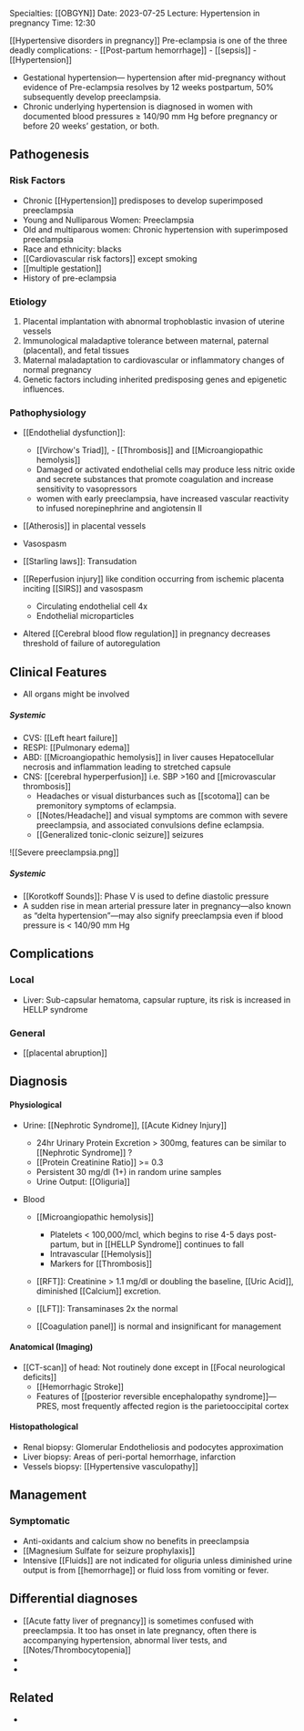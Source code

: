 
Specialties: [[OBGYN]] 
Date: 2023-07-25
Lecture: Hypertension in pregnancy
Time: 12:30 

[[Hypertensive disorders in pregnancy]]
Pre-eclampsia is one of the three deadly complications:
	- [[Post-partum hemorrhage]]
	- [[sepsis]]
	- [[Hypertension]] 

- Gestational hypertension— hypertension after mid-pregnancy without evidence of Pre-eclampsia resolves by 12 weeks postpartum, 50% subsequently develop preeclampsia.
- Chronic underlying hypertension is diagnosed in women with documented blood pressures ≥ 140/90 mm Hg before pregnancy or before 20 weeks’ gestation, or both.

## Pathogenesis
### Risk Factors
- Chronic [[Hypertension]] predisposes to develop superimposed preeclampsia 
- Young and Nulliparous Women: Preeclampsia
- Old and multiparous women: Chronic hypertension with superimposed preeclampsia
- Race and ethnicity: blacks
- [[Cardiovascular risk factors]] except smoking
- [[multiple gestation]]
- History of pre-eclampsia 

### Etiology
1. Placental implantation with abnormal trophoblastic invasion of uterine vessels
2. Immunological maladaptive tolerance between maternal, paternal (placental), and fetal tissues
3. Maternal maladaptation to cardiovascular or inflammatory changes of normal pregnancy
4. Genetic factors including inherited predisposing genes and epigenetic influences.

### Pathophysiology
- [[Endothelial dysfunction]]: 
	- [[Virchow's Triad]], - [[Thrombosis]] and [[Microangiopathic hemolysis]] 
	- Damaged or activated endothelial cells may produce less nitric oxide and secrete substances that promote coagulation and increase sensitivity to vasopressors
	- women with early preeclampsia, have increased vascular reactivity to infused norepinephrine and angiotensin II
- [[Atherosis]] in placental vessels
- Vasospasm 
- [[Starling laws]]: Transudation

- [[Reperfusion injury]] like condition occurring from ischemic placenta inciting [[SIRS]] and vasospasm
	- Circulating endothelial cell 4x 
	- Endothelial microparticles
- Altered [[Cerebral blood flow regulation]] in pregnancy decreases threshold of failure of autoregulation 

## Clinical Features

- All organs might be involved

##### Systemic 
- CVS: [[Left heart failure]] 
- RESPI: [[Pulmonary edema]] 
- ABD: [[Microangiopathic hemolysis]] in liver causes Hepatocellular necrosis and inflammation leading to stretched capsule
- CNS: [[cerebral hyperperfusion]] i.e. SBP >160 and [[microvascular thrombosis]] 
	- Headaches or visual disturbances such as [[scotoma]] can be premonitory symptoms of eclampsia. 
	- [[Notes/Headache]] and visual symptoms are common with severe preeclampsia, and associated convulsions define eclampsia.
	- [[Generalized tonic-clonic seizure]] seizures 

![[Severe preeclampsia.png]]

##### Systemic
- [[Korotkoff Sounds]]: Phase V is used to define diastolic pressure
- A sudden rise in mean arterial pressure later in pregnancy—also known as “delta hypertension”—may also signify preeclampsia even if blood pressure is < 140/90 mm Hg


## Complications
### Local
- Liver: Sub-capsular hematoma, capsular rupture, its risk is increased in HELLP syndrome

### General
- [[placental abruption]]


## Diagnosis
#### Physiological 
- Urine: [[Nephrotic Syndrome]], [[Acute Kidney Injury]] 
	- 24hr Urinary Protein Excretion > 300mg, features can be similar to [[Nephrotic Syndrome]] ? 
	- [[Protein Creatinine Ratio]] >= 0.3
	- Persistent 30 mg/dl (1+) in random urine samples
	- Urine Output: [[Oliguria]]

- Blood
	- [[Microangiopathic hemolysis]] 
		- Platelets < 100,000/mcl, which begins to rise 4-5 days post-partum, but in [[HELLP Syndrome]] continues to fall
		- Intravascular [[Hemolysis]] 
		- Markers for [[Thrombosis]] 
	- [[RFT]]: Creatinine > 1.1 mg/dl or doubling the baseline, [[Uric Acid]], diminished [[Calcium]] excretion.
	- [[LFT]]: Transaminases 2x the normal

	- [[Coagulation panel]] is normal and insignificant for management
	

#### Anatomical (Imaging)
- [[CT-scan]] of head: Not routinely done except in [[Focal neurological deficits]]
	- [[Hemorrhagic Stroke]] 
	- Features of [[posterior reversible encephalopathy syndrome]]—PRES, most frequently affected region is the parietooccipital cortex

#### Histopathological
- Renal biopsy: Glomerular Endotheliosis and podocytes approximation
- Liver biopsy: Areas of peri-portal hemorrhage, infarction
- Vessels biopsy: [[Hypertensive vasculopathy]] 


## Management
### Symptomatic
- Anti-oxidants and calcium show no benefits in preeclampsia
- [[Magnesium Sulfate for seizure prophylaxis]]  
- Intensive [[Fluids]] are not indicated for oliguria unless diminished urine output is from [[hemorrhage]] or fluid loss from vomiting or fever.

## Differential diagnoses
- [[Acute fatty liver of pregnancy]] is sometimes confused with preeclampsia. It too has onset in late pregnancy, often there is accompanying hypertension, abnormal liver tests, and [[Notes/Thrombocytopenia]] 
- 
- 

## Related
- 




